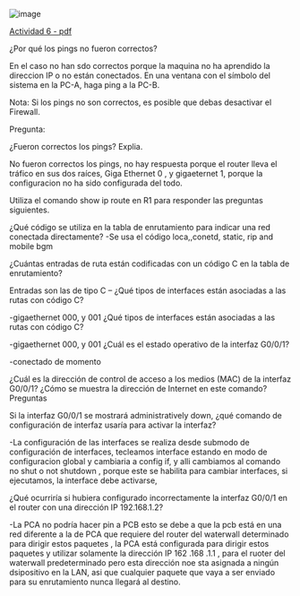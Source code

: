 ![image](https://github.com/Fx2048/COMU_REDES/assets/131219987/6203546a-8aa7-4e7c-a041-1d446e93db4d)

[Actividad 6 - pdf](https://github.com/Fx2048/COMU_REDES/blob/main/TAREAS/ACTIVIDADES_PDF/Actividad6-C8280.pdf)

<p>¿Por qué los pings no fueron correctos? 


En el caso no han sdo correctos porque la maquina no ha aprendido la direccion IP  o no están conectados. 
En una ventana con el símbolo del sistema en la PC-A, haga ping a la PC-B. 


Nota: Si los pings no son correctos, es posible que debas desactivar el Firewall.

Pregunta: 

¿Fueron correctos los pings? Explia. 

No fueron correctos los pings, no hay respuesta porque el router lleva el tráfico en sus dos raíces, Giga Ethernet 0 , y gigaeternet 1, porque la configuracion no ha sido configurada del todo. 

Utiliza el comando show ip route en R1 para responder las preguntas siguientes. 

 

¿Qué código se utiliza en la tabla de enrutamiento para indicar una red conectada directamente? 
-Se usa el código loca,,conetd, static, rip and mobile bgm

¿Cuántas entradas de ruta están codificadas con un código C en la tabla de enrutamiento? 

Entradas son las de tipo C –
¿Qué tipos de interfaces están asociadas a las rutas con código C? 

-gigaethernet 000, y 001 
¿Qué tipos de interfaces están asociadas a las rutas con código C? 

-gigaethernet 000, y 001 
¿Cuál es el estado operativo de la interfaz G0/0/1? 

-conectado de momento 

¿Cuál es la dirección de control de acceso a los medios (MAC) de la interfaz G0/0/1? 
¿Cómo se muestra la dirección de Internet en este comando? 
Preguntas 

Si la interfaz G0/0/1 se mostrará administratively down, ¿qué comando de configuración de interfaz usaría para activar la interfaz? 

-La configuración de las interfaces se realiza desde submodo de configuración de interfaces, tecleamos interface estando en modo de configuracion global y cambiaria a  config if, y alli cambiamos al  comando no shut o not shutdown , porque este se habilita para cambiar interfaces, si ejecutamos, la interface debe activarse, 

¿Qué ocurriría si hubiera configurado incorrectamente la interfaz G0/0/1 en el router con una dirección IP 192.168.1.2? 

-La PCA no podría hacer pin a PCB esto se debe a que la pcb está en una red diferente a la de PCA que requiere del router del waterwall determinado para dirigir estos paquetes , la PCA está configurada para dirigir estos paquetes y utilizar solamente la dirección IP 162 .168 .1.1 , para el ruoter del waterwall predeterminado pero esta dirección noe sta asignada a ningún dsipositivo en la LAN, asi que cualquier paquete que vaya  a ser enviado para su enrutamiento nunca llegará al destino. </p>
